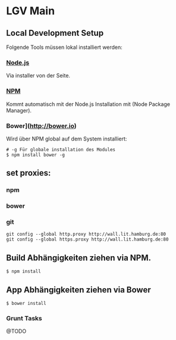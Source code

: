 # LGV Main

## Local Development Setup

Folgende Tools müssen lokal installiert werden:

### [Node.js](http://nodejs.org)

Via installer von der Seite.

### [NPM](http://npmjs.org)

Kommt automatisch mit der Node.js Installation mit (Node Package Manager).

### Bower](http://bower.io)

Wird über NPM global auf dem System installiert:

```
# -g Für globale installation des Modules
$ npm install bower -g
```
## set proxies:

### npm 

### bower

### git

```
git config --global http.proxy http://wall.lit.hamburg.de:80
git config --global https.proxy http://wall.lit.hamburg.de:80
```


## Build Abhängigkeiten ziehen via NPM.

```
$ npm install
```

## App Abhängigkeiten ziehen via Bower

```
$ bower install
```

### Grunt Tasks

@TODO